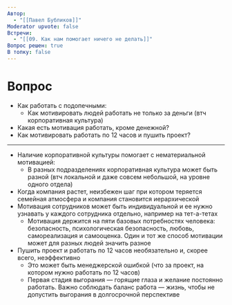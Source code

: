 ```yaml
---
Автор:
  - "[[Павел Бубликов]]"
Moderator upvote: false
Встречи:
  - "[[09. Как нам помогает ничего не делать]]"
Вопрос решен: true
В топку: false
---
```

# Вопрос

- Как работать с подопечными:
    - Как мотивировать людей работать не только за деньги (втч корпоративная культура)
- Какая есть мотивация работать, кроме денежной?
- Как мотивировать работать по 12 часов и пушить проект?

---

- Наличие корпоративной культуры помогает с нематериальной мотивацией:
    - В разных подразделениях корпоративная культура может быть разной (втч локальной и даже совсем небольшой, на уровне одного отдела)
- Когда компания растет, неизбежен шаг при котором теряется семейная атмосфера и компания становится иерархической
- Мотивация сотрудников может быть индивидуальной и ее нужно узнавать у каждого сотрудника отдельно, например на тет-а-тетах
    - Мотивация держится на пяти базовых потребностях человека: безопасность, психологическая безопасность, любовь, самореализация и самооценка. Один и тот же способ мотивации может для разных людей значить разное
- Пушить проект и работать по 12 часов необязательно и, скорее всего, неэффективно
    - Это может быть менеджерской ошибкой (что за проект, на котором нужно работать по 12 часов)
    - Первая стадия выгорания — горящие глаза и желание постоянно работать. Важно соблюдать баланс работа — жизнь, чтобы не допустить выгорания в долгосрочной перспективе
